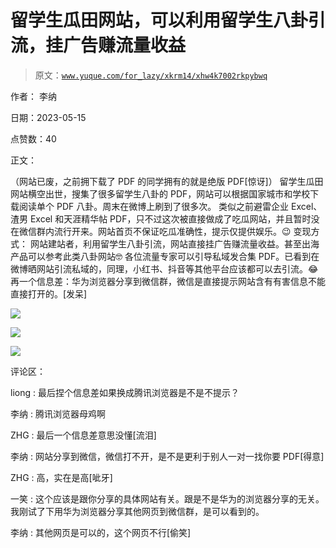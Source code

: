 # 留学生瓜田网站，可以利用留学生八卦引流，挂广告赚流量收益

> 原文：[`www.yuque.com/for_lazy/xkrm14/xhw4k7002rkpybwq`](https://www.yuque.com/for_lazy/xkrm14/xhw4k7002rkpybwq)

作者： 李纳

日期：2023-05-15

点赞数：40

正文：

（网站已废，之前拥下载了 PDF 的同学拥有的就是绝版 PDF[惊讶]） 留学生瓜田网站横空出世，搜集了很多留学生八卦的 PDF，网站可以根据国家城市和学校下载阅读单个 PDF 八卦。周末在微博上刷到了很多次。 类似之前避雷企业 Excel、渣男 Excel 和天涯精华帖 PDF，只不过这次被直接做成了吃瓜网站，并且暂时没在微信群内流行开来。网站首页不保证吃瓜准确性，提示仅提供娱乐。😉 变现方式： 网站建站者，利用留学生八卦引流，网站直接挂广告赚流量收益。甚至出海产品可以参考此类八卦网站🤓 各位流量专家可以引导私域发合集 PDF。已看到在微博晒网站引流私域的，同理，小红书、抖音等其他平台应该都可以去引流。😂 再一个信息差：华为浏览器分享到微信群，微信是直接提示网站含有有害信息不能直接打开的。[发呆]

![](img/9083f863e441acb2617ddd89e996285a.png)

![](img/4f0fc97772022ff261b249706510198e.png)

![](img/7a03514784d0902f054a6beada38bc16.png)

评论区：

liong : 最后捏个信息差如果换成腾讯浏览器是不是不提示？

李纳 : 腾讯浏览器母鸡啊

ZHG : 最后一个信息差意思没懂[流泪]

李纳 : 网站分享到微信，微信打不开，是不是更利于别人一对一找你要 PDF[得意]

ZHG : 高，实在是高[呲牙]

一笑 : 这个应该是跟你分享的具体网站有关。跟是不是华为的浏览器分享的无关。我刚试了下用华为浏览器分享其他网页到微信群，是可以看到的。

李纳 : 其他网页是可以的，这个网页不行[偷笑]


